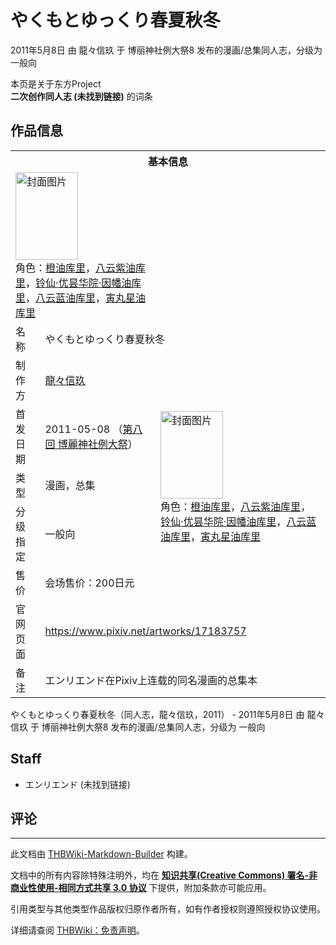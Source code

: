 # やくもとゆっくり春夏秋冬

<!-- source html: G:\repos\THBWiki-Markdown-Builder\THBWikiMarkdown\Temp\main\7\7b\ns0%3A%E3%82%84%E3%81%8F%E3%82%82%E3%81%A8%E3%82%86%E3%81%A3%E3%81%8F%E3%82%8A%E6%98%A5%E5%A4%8F%E7%A7%8B%E5%86%AC.html -->

2011年5月8日 由 龍々信玖 于 博丽神社例大祭8 发布的漫画/总集同人志，分级为 一般向

本页是关于东方Project  
 **二次创作同人志 (未找到链接)** 的词条
## 作品信息

<table><tbody><tr><th colspan="3">基本信息</th></tr><tr><td class="cover-artwork-mobile" colspan="2"><a href="./文件-やくもとゆっくり春夏秋冬封面.png.md" class="image" title="封面图片"><img alt="封面图片" src="https://upload.thwiki.cc/thumb/a/a7/%E3%82%84%E3%81%8F%E3%82%82%E3%81%A8%E3%82%86%E3%81%A3%E3%81%8F%E3%82%8A%E6%98%A5%E5%A4%8F%E7%A7%8B%E5%86%AC%E5%B0%81%E9%9D%A2.png/100px-%E3%82%84%E3%81%8F%E3%82%82%E3%81%A8%E3%82%86%E3%81%A3%E3%81%8F%E3%82%8A%E6%98%A5%E5%A4%8F%E7%A7%8B%E5%86%AC%E5%B0%81%E9%9D%A2.png" decoding="async" loading="lazy" width="100" height="140" srcset="https://upload.thwiki.cc/thumb/a/a7/%E3%82%84%E3%81%8F%E3%82%82%E3%81%A8%E3%82%86%E3%81%A3%E3%81%8F%E3%82%8A%E6%98%A5%E5%A4%8F%E7%A7%8B%E5%86%AC%E5%B0%81%E9%9D%A2.png/150px-%E3%82%84%E3%81%8F%E3%82%82%E3%81%A8%E3%82%86%E3%81%A3%E3%81%8F%E3%82%8A%E6%98%A5%E5%A4%8F%E7%A7%8B%E5%86%AC%E5%B0%81%E9%9D%A2.png 1.5x, https://upload.thwiki.cc/thumb/a/a7/%E3%82%84%E3%81%8F%E3%82%82%E3%81%A8%E3%82%86%E3%81%A3%E3%81%8F%E3%82%8A%E6%98%A5%E5%A4%8F%E7%A7%8B%E5%86%AC%E5%B0%81%E9%9D%A2.png/200px-%E3%82%84%E3%81%8F%E3%82%82%E3%81%A8%E3%82%86%E3%81%A3%E3%81%8F%E3%82%8A%E6%98%A5%E5%A4%8F%E7%A7%8B%E5%86%AC%E5%B0%81%E9%9D%A2.png 2x" data-file-width="500" data-file-height="700"></a><div class="cover-char">角色：<a href="/%E9%A6%92%E9%A6%92%E6%9D%A5#橙" title="馒馒来">橙油库里</a>，<a href="/%E9%A6%92%E9%A6%92%E6%9D%A5#八云紫" title="馒馒来">八云紫油库里</a>，<a href="/%E9%A6%92%E9%A6%92%E6%9D%A5#铃仙·优昙华院·因幡" title="馒馒来">铃仙·优昙华院·因幡油库里</a>，<a href="/%E9%A6%92%E9%A6%92%E6%9D%A5#八云蓝" title="馒馒来">八云蓝油库里</a>，<a href="/%E9%A6%92%E9%A6%92%E6%9D%A5#寅丸星" title="馒馒来">寅丸星油库里</a></div></td>
</tr><tr><td class="label">名称</td><td colspan="2"> やくもとゆっくり春夏秋冬 </td></tr><tr><td class="label">制作方</td><td><a href="./龍々信玖.md" title="龍々信玖">龍々信玖</a></td><td class="cover-artwork" rowspan="5" style="min-width:140px;"><a href="./文件-やくもとゆっくり春夏秋冬封面.png.md" class="image" title="封面图片"><img alt="封面图片" src="https://upload.thwiki.cc/thumb/a/a7/%E3%82%84%E3%81%8F%E3%82%82%E3%81%A8%E3%82%86%E3%81%A3%E3%81%8F%E3%82%8A%E6%98%A5%E5%A4%8F%E7%A7%8B%E5%86%AC%E5%B0%81%E9%9D%A2.png/100px-%E3%82%84%E3%81%8F%E3%82%82%E3%81%A8%E3%82%86%E3%81%A3%E3%81%8F%E3%82%8A%E6%98%A5%E5%A4%8F%E7%A7%8B%E5%86%AC%E5%B0%81%E9%9D%A2.png" decoding="async" loading="lazy" width="100" height="140" srcset="https://upload.thwiki.cc/thumb/a/a7/%E3%82%84%E3%81%8F%E3%82%82%E3%81%A8%E3%82%86%E3%81%A3%E3%81%8F%E3%82%8A%E6%98%A5%E5%A4%8F%E7%A7%8B%E5%86%AC%E5%B0%81%E9%9D%A2.png/150px-%E3%82%84%E3%81%8F%E3%82%82%E3%81%A8%E3%82%86%E3%81%A3%E3%81%8F%E3%82%8A%E6%98%A5%E5%A4%8F%E7%A7%8B%E5%86%AC%E5%B0%81%E9%9D%A2.png 1.5x, https://upload.thwiki.cc/thumb/a/a7/%E3%82%84%E3%81%8F%E3%82%82%E3%81%A8%E3%82%86%E3%81%A3%E3%81%8F%E3%82%8A%E6%98%A5%E5%A4%8F%E7%A7%8B%E5%86%AC%E5%B0%81%E9%9D%A2.png/200px-%E3%82%84%E3%81%8F%E3%82%82%E3%81%A8%E3%82%86%E3%81%A3%E3%81%8F%E3%82%8A%E6%98%A5%E5%A4%8F%E7%A7%8B%E5%86%AC%E5%B0%81%E9%9D%A2.png 2x" data-file-width="500" data-file-height="700"></a><div class="cover-char">角色：<span class="smw-subobject-entity"><a href="/%E9%A6%92%E9%A6%92%E6%9D%A5#橙" title="馒馒来">橙油库里</a></span>，<span class="smw-subobject-entity"><a href="/%E9%A6%92%E9%A6%92%E6%9D%A5#八云紫" title="馒馒来">八云紫油库里</a></span>，<span class="smw-subobject-entity"><a href="/%E9%A6%92%E9%A6%92%E6%9D%A5#铃仙·优昙华院·因幡" title="馒馒来">铃仙·优昙华院·因幡油库里</a></span>，<span class="smw-subobject-entity"><a href="/%E9%A6%92%E9%A6%92%E6%9D%A5#八云蓝" title="馒馒来">八云蓝油库里</a></span>，<span class="smw-subobject-entity"><a href="/%E9%A6%92%E9%A6%92%E6%9D%A5#寅丸星" title="馒馒来">寅丸星油库里</a></span></div></td>
</tr><tr><td class="label">首发日期</td><td>2011-05-08&#160;（<a href="/展会作品列表?e=%E5%8D%9A%E4%B8%BD%E7%A5%9E%E7%A4%BE%E4%BE%8B%E5%A4%A7%E7%A5%AD%238">第八回 博麗神社例大祭</a>）</td></tr><tr><td class="label">类型</td><td>漫画，总集</td></tr><tr><td class="label">分级指定</td><td>一般向</td></tr><tr><td class="label">售价</td><td>会场售价：200日元</td></tr>
<tr><td class="label">官网页面</td><td colspan="2"><a rel="nofollow" class="external free" href="https://www.pixiv.net/artworks/17183757">https://www.pixiv.net/artworks/17183757</a></td></tr><tr><td class="label">备注</td><td colspan="2">エンリエンド在Pixiv上连载的同名漫画的总集本</td></tr></tbody></table>

やくもとゆっくり春夏秋冬（同人志，龍々信玖，2011） - 2011年5月8日 由 龍々信玖 于 博丽神社例大祭8 发布的漫画/总集同人志，分级为 一般向
## Staff
- エンリエンド (未找到链接)

## 评论




---

此文档由 [THBWiki-Markdown-Builder](https://github.com/Delsin-Yu/THBWiki-Markdown-Builder) 构建。

文档中的所有内容除特殊注明外，均在 [**知识共享(Creative Commons) 署名-非商业性使用-相同方式共享 3.0 协议**](https://creativecommons.org/licenses/by-sa/3.0/deed.zh-hans) 下提供，附加条款亦可能应用。

引用类型与其他类型作品版权归原作者所有，如有作者授权则遵照授权协议使用。

详细请查阅 [THBWiki：免责声明](https://thbwiki.cc/THBWiki:%E5%85%8D%E8%B4%A3%E5%A3%B0%E6%98%8E)。


